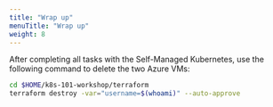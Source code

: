 ```yaml
---
title: "Wrap up"
menuTitle: "Wrap up"
weight: 8
---
```


After completing all tasks with the Self-Managed Kubernetes, use the following command to delete the two Azure VMs:

```bash
cd $HOME/k8s-101-workshop/terraform
terraform destroy -var="username=$(whoami)" --auto-approve
```

